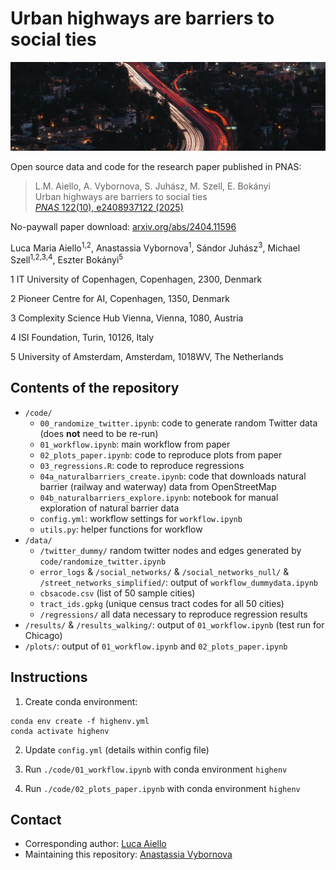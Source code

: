 # Urban highways are barriers to social ties

![Highway splash image](assets/kyle-murfin-zi_y7euEKfQ-unsplash.jpg)

Open source data and code for the research paper published in PNAS:

> L.M. Aiello, A. Vybornova, S. Juhász, M. Szell, E. Bokányi  
Urban highways are barriers to social ties  
[*PNAS* 122(10), e2408937122 (2025)](https://www.pnas.org/doi/10.1073/pnas.2408937122)  

No-paywall paper download: [arxiv.org/abs/2404.11596](https://arxiv.org/abs/2404.11596)

Luca Maria Aiello<sup>1,2</sup>, Anastassia Vybornova<sup>1</sup>, Sándor Juhász<sup>3</sup>, Michael Szell<sup>1,2,3,4</sup>, Eszter Bokányi<sup>5</sup>

1 IT University of Copenhagen, Copenhagen, 2300, Denmark

2 Pioneer Centre for AI, Copenhagen, 1350, Denmark

3 Complexity Science Hub Vienna, Vienna, 1080, Austria

4 ISI Foundation, Turin, 10126, Italy

5 University of Amsterdam, Amsterdam, 1018WV, The Netherlands

## Contents of the repository

* `/code/`
    * `00_randomize_twitter.ipynb`: code to generate random Twitter data (does **not** need to be re-run)
    * `01_workflow.ipynb`: main workflow from paper 
    * `02_plots_paper.ipynb`: code to reproduce plots from paper
    * `03_regressions.R`: code to reproduce regressions
    * `04a_naturalbarriers_create.ipynb`: code that downloads natural barrier (railway and waterway) data from OpenStreetMap
    * `04b_naturalbarriers_explore.ipynb`: notebook for manual exploration of natural barrier data
    * `config.yml`: workflow settings for `workflow.ipynb` 
    * `utils.py`: helper functions for workflow
* `/data/`
    * `/twitter_dummy/` random twitter nodes and edges generated by `code/randomize_twitter.ipynb`
    * `error_logs` & `/social_networks/` & `/social_networks_null/` & `/street_networks_simplified/`: output of `workflow_dummydata.ipynb`
    * `cbsacode.csv` (list of 50 sample cities)
    * `tract_ids.gpkg` (unique census tract codes for all 50 cities)
    * `/regressions/` all data necessary to reproduce regression results
* `/results/` & `/results_walking/`: output of `01_workflow.ipynb` (test run for Chicago)
* `/plots/`: output of `01_workflow.ipynb` and `02_plots_paper.ipynb`

## Instructions

1. Create conda environment:

```
conda env create -f highenv.yml
conda activate highenv
```

2. Update `config.yml` (details within config file)

3. Run `./code/01_workflow.ipynb` with conda environment `highenv`

4. Run `./code/02_plots_paper.ipynb` with conda environment `highenv`

## Contact

* Corresponding author: [Luca Aiello](mailto:luai@itu.dk)
* Maintaining this repository: [Anastassia Vybornova](mailto:anvy@itu.dk)
